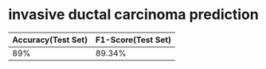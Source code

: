 # invasive ductal carcinoma prediction
| Accuracy(Test Set)  | F1-Score(Test Set) |
| ------------- | ------------- |
| 89%  | 89.34%  |
